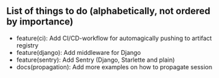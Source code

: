 ## List of things to do (alphabetically, not ordered by importance)
* feature(ci): Add CI/CD-workflow for automagically pushing to artifact registry
* feature(django): Add middleware for Django
* feature(sentry): Add Sentry (Django, Starlette and plain)
* docs(propagation): Add more examples on how to propagate session